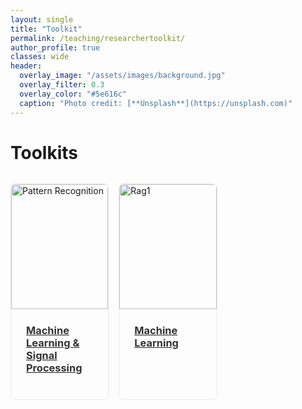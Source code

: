 ```yaml
---
layout: single
title: "Toolkit"
permalink: /teaching/researchertoolkit/
author_profile: true
classes: wide
header:
  overlay_image: "/assets/images/background.jpg"
  overlay_filter: 0.3
  overlay_color: "#5e616c"
  caption: "Photo credit: [**Unsplash**](https://unsplash.com)"
---
```


<div class="container">
  <div class="header">
    <h1>Toolkits</h1>
    <p> </p>
  </div>
  <div class="projects-grid">
    <div class="project-card">
      <a href="/teaching/researchertoolkit/patterneffort">
        <img src="{{ '/assets/images/MLSignalToolkits.jpg' | relative_url }}" 
             alt="Pattern Recognition" 
             class="project-image">
        <div class="project-content">
          <h3 class="project-title">Machine Learning & Signal Processing</h3>
        </div>
      </a>
    </div>
    <div class="project-card">
      <a href="/teaching/studenteffort/toolkit/ML_tools">
        <img src="{{ '/assets/images/ML_toolkit.JPG' | relative_url }}" 
             alt="Rag1" 
             class="project-image">
        <div class="project-content">
          <h3 class="project-title">Machine Learning</h3>
        </div>
      </a>
    </div>
    
  </div>

  <div class="footer">
    
  </div>
</div>

<style>

.projects-grid {
  display: grid;
  grid-template-columns: repeat(5, 1fr);
  gap: 1rem; /* فاصله بین کارت‌ها */
  margin-top: 2rem;
}

.project-card {
  border: 1px solid #eaeaea;
  border-radius: 8px;
  overflow: hidden;
  transition: transform 0.3s ease, box-shadow 0.3s ease;
}

.project-card:hover {
  transform: translateY(-5px);
  box-shadow: 0 10px 20px rgba(0,0,0,0.1);
}

.project-image {
  width: 100%;
  height: 200px;
  object-fit: cover;
}

.project-content {
  padding: 1.5rem;
}

.project-title {
  margin-top: 0;
  color: #333;
}

/* برای تبلت‌ها */
@media (max-width: 1024px) {
  .projects-grid {
    grid-template-columns: repeat(3, 1fr);
  }
}

/* برای موبایل‌ها */
@media (max-width: 768px) {
  .projects-grid {
    grid-template-columns: repeat(2, 1fr);
  }
}

/* برای موبایل‌های کوچک */
@media (max-width: 480px) {
  .projects-grid {
    grid-template-columns: 1fr;
  }
}

</style>

